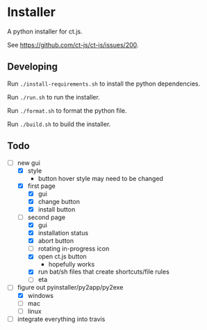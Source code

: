 # Installer

A python installer for ct.js.

See https://github.com/ct-js/ct-js/issues/200.

## Developing

Run `./install-requirements.sh` to install the python dependencies.

Run `./run.sh` to run the installer.

Run `./format.sh` to format the python file.

Run `./build.sh` to build the installer.

## Todo

-   [ ] new gui
    -   [x] style
        -   button hover style may need to be changed
    -   [x] first page
        -   [x] gui
        -   [x] change button
        -   [x] install button
    -   [ ] second page
        -   [x] gui
        -   [x] installation status
        -   [x] abort button
        -   [ ] rotating in-progress icon
        -   [x] open ct.js button
            -   hopefully works
        -   [x] run bat/sh files that create shortcuts/file rules
        -   [ ] eta
-   [ ] figure out pyinstaller/py2app/py2exe
    -   [x] windows
    -   [ ] mac
    -   [ ] linux
-   [ ] integrate everything into travis